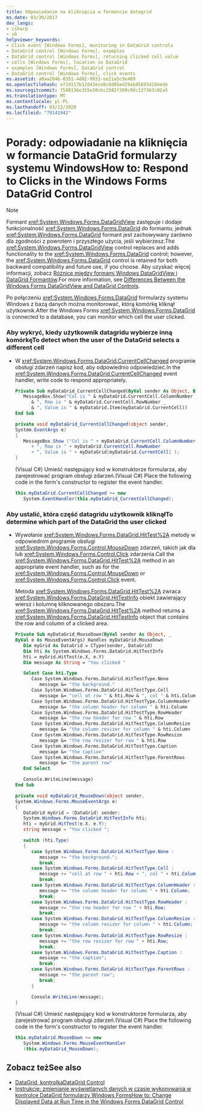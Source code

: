 ```yaml
---
title: Odpowiadanie na kliknięcia w formancie datagrid
ms.date: 03/30/2017
dev_langs:
- csharp
- vb
helpviewer_keywords:
- Click event [Windows Forms], monitoring in DataGrid controls
- DataGrid control [Windows Forms], examples
- DataGrid control [Windows Forms], returning clicked cell value
- cells [Windows Forms], location in DataGrid
- examples [Windows Forms], DataGrid control
- DataGrid control [Windows Forms], click events
ms.assetid: a0aa204b-8351-4d82-9933-ee21a5c9e409
ms.openlocfilehash: e72d117b12d43ece8c4d05ed29ab45693418eede
ms.sourcegitcommit: 7588136e355e10cbc2582f389c90c127363c02a5
ms.translationtype: MT
ms.contentlocale: pl-PL
ms.lasthandoff: 03/12/2020
ms.locfileid: "79141942"
---
```

# <a name="how-to-respond-to-clicks-in-the-windows-forms-datagrid-control"></a><span data-ttu-id="d5b17-102">Porady: odpowiadanie na kliknięcia w formancie DataGrid formularzy systemu Windows</span><span class="sxs-lookup"><span data-stu-id="d5b17-102">How to: Respond to Clicks in the Windows Forms DataGrid Control</span></span>
> [!NOTE]
> <span data-ttu-id="d5b17-103">Formant <xref:System.Windows.Forms.DataGridView> zastępuje i dodaje funkcjonalność <xref:System.Windows.Forms.DataGrid> do formantu; jednak <xref:System.Windows.Forms.DataGrid> formant jest zachowywany zarówno dla zgodności z powrotem i przyszłego użycia, jeśli wybierzesz.</span><span class="sxs-lookup"><span data-stu-id="d5b17-103">The <xref:System.Windows.Forms.DataGridView> control replaces and adds functionality to the <xref:System.Windows.Forms.DataGrid> control; however, the <xref:System.Windows.Forms.DataGrid> control is retained for both backward compatibility and future use, if you choose.</span></span> <span data-ttu-id="d5b17-104">Aby uzyskać więcej informacji, zobacz [Różnice między formami Windows DataGridView i DataGrid Formantów](differences-between-the-windows-forms-datagridview-and-datagrid-controls.md).</span><span class="sxs-lookup"><span data-stu-id="d5b17-104">For more information, see [Differences Between the Windows Forms DataGridView and DataGrid Controls](differences-between-the-windows-forms-datagridview-and-datagrid-controls.md).</span></span>  
  
 <span data-ttu-id="d5b17-105">Po połączeniu <xref:System.Windows.Forms.DataGrid> formularzy systemu Windows z bazą danych można monitorować, którą komórkę kliknął użytkownik.</span><span class="sxs-lookup"><span data-stu-id="d5b17-105">After the Windows Forms <xref:System.Windows.Forms.DataGrid> is connected to a database, you can monitor which cell the user clicked.</span></span>  
  
### <a name="to-detect-when-the-user-of-the-datagrid-selects-a-different-cell"></a><span data-ttu-id="d5b17-106">Aby wykryć, kiedy użytkownik datagridu wybierze inną komórkę</span><span class="sxs-lookup"><span data-stu-id="d5b17-106">To detect when the user of the DataGrid selects a different cell</span></span>  
  
- <span data-ttu-id="d5b17-107">W <xref:System.Windows.Forms.DataGrid.CurrentCellChanged> programie obsługi zdarzeń napisz kod, aby odpowiednio odpowiedzieć.</span><span class="sxs-lookup"><span data-stu-id="d5b17-107">In the <xref:System.Windows.Forms.DataGrid.CurrentCellChanged> event handler, write code to respond appropriately.</span></span>  
  
    ```vb  
    Private Sub myDataGrid_CurrentCellChanged(ByVal sender As Object, ByVal e As System.EventArgs) Handles myDataGrid.CurrentCellChanged  
       MessageBox.Show("Col is " & myDataGrid.CurrentCell.ColumnNumber _  
          & ", Row is " & myDataGrid.CurrentCell.RowNumber _  
          & ", Value is " & myDataGrid.Item(myDataGrid.CurrentCell))  
    End Sub  
    ```  
  
    ```csharp  
    private void myDataGrid_CurrentCellChanged(object sender,
    System.EventArgs e)  
    {  
       MessageBox.Show ("Col is " + myDataGrid.CurrentCell.ColumnNumber  
          + ", Row is " + myDataGrid.CurrentCell.RowNumber
          + ", Value is " + myDataGrid[myDataGrid.CurrentCell] );  
    }  
    ```  
  
     <span data-ttu-id="d5b17-108">(Visual C#) Umieść następujący kod w konstruktorze formularza, aby zarejestrować program obsługi zdarzeń.</span><span class="sxs-lookup"><span data-stu-id="d5b17-108">(Visual C#) Place the following code in the form's constructor to register the event handler.</span></span>  
  
    ```csharp  
    this.myDataGrid.CurrentCellChanged += new  
       System.EventHandler(this.myDataGrid_CurrentCellChanged);  
    ```  
  
### <a name="to-determine-which-part-of-the-datagrid-the-user-clicked"></a><span data-ttu-id="d5b17-109">Aby ustalić, która część datagridu użytkownik kliknął</span><span class="sxs-lookup"><span data-stu-id="d5b17-109">To determine which part of the DataGrid the user clicked</span></span>  
  
- <span data-ttu-id="d5b17-110">Wywołanie <xref:System.Windows.Forms.DataGrid.HitTest%2A> metody w odpowiednim programie obsługi <xref:System.Windows.Forms.Control.MouseDown> zdarzeń, takich jak dla lub <xref:System.Windows.Forms.Control.Click> zdarzenia.</span><span class="sxs-lookup"><span data-stu-id="d5b17-110">Call the <xref:System.Windows.Forms.DataGrid.HitTest%2A> method in an appropriate event handler, such as for the <xref:System.Windows.Forms.Control.MouseDown> or <xref:System.Windows.Forms.Control.Click> event.</span></span>  
  
     <span data-ttu-id="d5b17-111">Metoda <xref:System.Windows.Forms.DataGrid.HitTest%2A> zwraca <xref:System.Windows.Forms.DataGrid.HitTestInfo> obiekt zawierający wiersz i kolumnę kliknowanego obszaru.</span><span class="sxs-lookup"><span data-stu-id="d5b17-111">The <xref:System.Windows.Forms.DataGrid.HitTest%2A> method returns a <xref:System.Windows.Forms.DataGrid.HitTestInfo> object that contains the row and column of a clicked area.</span></span>  
  
    ```vb  
    Private Sub myDataGrid_MouseDown(ByVal sender As Object, _  
    ByVal e As MouseEventArgs) Handles myDataGrid.MouseDown  
       Dim myGrid As DataGrid = CType(sender, DataGrid)  
       Dim hti As System.Windows.Forms.DataGrid.HitTestInfo  
       hti = myGrid.HitTest(e.X, e.Y)  
       Dim message As String = "You clicked "  
  
       Select Case hti.Type  
          Case System.Windows.Forms.DataGrid.HitTestType.None  
             message &= "the background."  
          Case System.Windows.Forms.DataGrid.HitTestType.Cell  
             message &= "cell at row " & hti.Row & ", col " & hti.Column  
          Case System.Windows.Forms.DataGrid.HitTestType.ColumnHeader  
             message &= "the column header for column " & hti.Column  
          Case System.Windows.Forms.DataGrid.HitTestType.RowHeader  
             message &= "the row header for row " & hti.Row  
          Case System.Windows.Forms.DataGrid.HitTestType.ColumnResize  
             message &= "the column resizer for column " & hti.Column  
          Case System.Windows.Forms.DataGrid.HitTestType.RowResize  
             message &= "the row resizer for row " & hti.Row  
          Case System.Windows.Forms.DataGrid.HitTestType.Caption  
             message &= "the caption"  
          Case System.Windows.Forms.DataGrid.HitTestType.ParentRows  
             message &= "the parent row"  
       End Select  
  
       Console.WriteLine(message)  
    End Sub  
    ```  
  
    ```csharp  
    private void myDataGrid_MouseDown(object sender,
    System.Windows.Forms.MouseEventArgs e)  
    {  
       DataGrid myGrid = (DataGrid) sender;  
       System.Windows.Forms.DataGrid.HitTestInfo hti;  
       hti = myGrid.HitTest(e.X, e.Y);  
       string message = "You clicked ";  
  
       switch (hti.Type)
       {  
          case System.Windows.Forms.DataGrid.HitTestType.None :  
             message += "the background.";  
             break;  
          case System.Windows.Forms.DataGrid.HitTestType.Cell :  
             message += "cell at row " + hti.Row + ", col " + hti.Column;  
             break;  
          case System.Windows.Forms.DataGrid.HitTestType.ColumnHeader :  
             message += "the column header for column " + hti.Column;  
             break;  
          case System.Windows.Forms.DataGrid.HitTestType.RowHeader :  
             message += "the row header for row " + hti.Row;  
             break;  
          case System.Windows.Forms.DataGrid.HitTestType.ColumnResize :  
             message += "the column resizer for column " + hti.Column;  
             break;  
          case System.Windows.Forms.DataGrid.HitTestType.RowResize :  
             message += "the row resizer for row " + hti.Row;  
             break;  
          case System.Windows.Forms.DataGrid.HitTestType.Caption :  
             message += "the caption";  
             break;  
          case System.Windows.Forms.DataGrid.HitTestType.ParentRows :  
             message += "the parent row";  
             break;  
          }  
  
          Console.WriteLine(message);  
    }  
    ```  
  
     <span data-ttu-id="d5b17-112">(Visual C#) Umieść następujący kod w konstruktorze formularza, aby zarejestrować program obsługi zdarzeń.</span><span class="sxs-lookup"><span data-stu-id="d5b17-112">(Visual C#) Place the following code in the form's constructor to register the event handler.</span></span>  
  
    ```csharp  
    this.myDataGrid.MouseDown += new  
       System.Windows.Forms.MouseEventHandler  
       (this.myDataGrid_MouseDown);  
    ```  
  
## <a name="see-also"></a><span data-ttu-id="d5b17-113">Zobacz też</span><span class="sxs-lookup"><span data-stu-id="d5b17-113">See also</span></span>

- [<span data-ttu-id="d5b17-114">DataGrid, kontrolka</span><span class="sxs-lookup"><span data-stu-id="d5b17-114">DataGrid Control</span></span>](datagrid-control-windows-forms.md)
- [<span data-ttu-id="d5b17-115">Instrukcje: zmienianie wyświetlanych danych w czasie wykonywania w kontrolce DataGrid formularzy Windows Forms</span><span class="sxs-lookup"><span data-stu-id="d5b17-115">How to: Change Displayed Data at Run Time in the Windows Forms DataGrid Control</span></span>](change-displayed-data-at-run-time-wf-datagrid-control.md)
